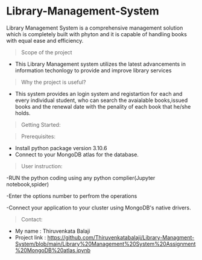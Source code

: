 # Library-Management-System
Library Management System is a comprehensive management solution which is completely built with phyton and it is capable of handling books with equal ease and efficiency.

> Scope of the project
 - This Library Management system utilizes the latest advancements in information techonlogy to provide and improve library services
 
 >Why the project is useful?
 - This system provides an login system and registartion for each and every individual student, who can search the avaialable books,issued books and the renewal date with the penality of each book that he/she holds.

>Getting Started: 

>Prerequisites:
 - Install python package version 3.10.6
 - Connect to your MongoDB atlas for the database.
>User instruction:

  -RUN the python coding using any python complier(Jupyter notebook,spider)
 
  -Enter the options number to perfrom the operations
 
  -Connect your application to your cluster using MongoDB's native drivers.
 
 >Contact:
  - My name : Thiruvenkata Balaji
  - Project link : https://github.com/Thiruvenkatabalaji/Library-Managment-System/blob/main/Library%20Management%20System%20Assignment%20MongoDB%20atlas.ipynb
 
 



